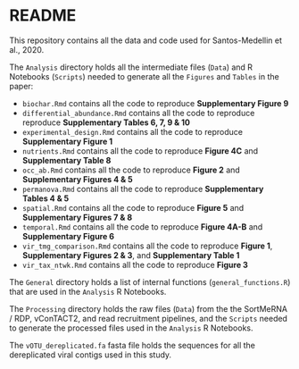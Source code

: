 # README
This repository contains all the data and code used for Santos-Medellin et al., 2020.

The `Analysis` directory holds all the intermediate files (`Data`) and R Notebooks (`Scripts`) needed to generate all the `Figures` and `Tables` in the paper:

- `biochar.Rmd` contains all the code to reproduce **Supplementary Figure 9**
- `differential_abundance.Rmd` contains all the code to reproduce reproduce **Supplementary Tables 6, 7, 9 & 10**
- `experimental_design.Rmd` contains all the code to reproduce **Supplementary Figure 1**
- `nutrients.Rmd` contains all the code to reproduce **Figure 4C** and **Supplementary Table 8**
- `occ_ab.Rmd` contains all the code to reproduce **Figure 2** and **Supplementary Figures 4 & 5**
- `permanova.Rmd` contains all the code to reproduce **Supplementary Tables 4 & 5**
- `spatial.Rmd` contains all the code to reproduce **Figure 5** and **Supplementary Figures 7 & 8**
- `temporal.Rmd` contains all the code to reproduce **Figure 4A-B** and **Supplementary Figure 6**
- `vir_tmg_comparison.Rmd` contains all the code to reproduce **Figure 1**, **Supplementary Figures 2 & 3**, and **Supplementary Table 1**
- `vir_tax_ntwk.Rmd` contains all the code to reproduce **Figure 3**

The `General` directory holds a list of internal functions (`general_functions.R`) that are used in the `Analysis` R Notebooks.

The `Processing` directory holds the raw files (`Data`) from the the SortMeRNA / RDP, vConTACT2, and read recruitment pipelines, and the `Scripts` needed to generate the processed files used in the `Analysis` R Notebooks.

The `vOTU_dereplicated.fa` fasta file holds the sequences for all the dereplicated viral contigs used in this study. 
